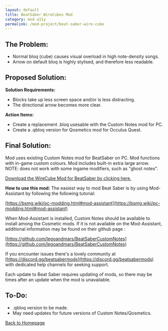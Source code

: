 ```yaml
---
layout: default
title: BeatSaber WireCubes Mod
category: mod a11y
permalink: /mod-project/beat-saber-wire-cube
---
```


## The Problem:
<ul><li>Normal bloq (cube) causes visual overload in high note-density songs.</li>
<li>Arrow on default bloq is highly stylised, and therefore less readable.</li></ul>

## Proposed Solution:
**Solution Requirements:**
<ul><li>Blocks take up less screen space and/or is less distracting.</li>
<li>The directional arrow becomes more clear.</li></ul>

**Action Items:**
<ul><li>Create a replacement .bloq usesable with the Custom Notes mod for PC.</li>
<li>Create a .qbloq version for Qosmetics mod for Occulus Quest.</li></ul>

## Final Solution:
Mod uses existing Custom Notes mod for BeatSaber on PC.
Mod functions with in-game custom colours.
Mod includes built-in extra large arrow.
NOTE: does not work with some ingame modifiers, such as "ghost notes".

[Download the WireCube Mod for BeatSaber by clicking here.](https://github.com/Uriel1339/ModA11y/raw/cc9db171d835a72f629cebb05158cdda86a1a158/WirecrossBloq.bloq)


**How to use this mod:**
The easiest way to mod Beat Saber is by using Mod-Assistant by following the following tutorial:

[https://bsmg.wiki/pc-modding.html#mod-assistant](https://bsmg.wiki/pc-modding.html#mod-assistant)

When Mod-Assistant is installed, Custom Notes should be available to install among the Cosmetic mods. If it is not available on the Mod-Assistant, additional information may be found on their github page : 

[https://github.com/legoandmars/BeatSaberCustomNotes](https://github.com/legoandmars/BeatSaberCustomNotes)

If you encounter issues there's a lovely community at [https://discord.gg/beatsabermods](https://discord.gg/beatsabermods) with dedicated help channels for seeking support.

Each update to Beat Saber requires updating of mods, so there may be times after an update when the mod is unavailable. 
  
## To-Do:
<ul><li>.qbloq version to be made.</li>
<li>May need updates for future versions of Custom Notes/Qosmetics.</li></ul>

[Back to Homepage](https://www.moda11y.com)
